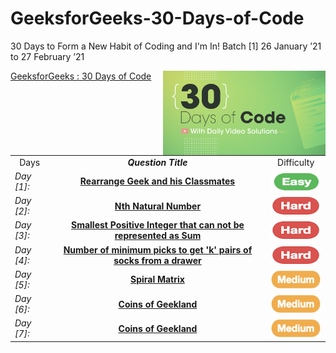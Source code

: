 # GeeksforGeeks-30-Days-of-Code
30 Days to Form a New Habit of Coding and I'm In! Batch [1] 26 January ’21 to 27 February ’21

<img align="right" src="https://github.com/guru-shreyansh/GeeksforGeeks-30-Days-of-Code/blob/main/!DOC!/30-Days-of-Code-By-GeeksforGeeks.png" alt="30DaysOfCodeWithGFG" height="135" width="260">

[GeeksforGeeks : 30 Days of Code](https://practice.geeksforgeeks.org/batch/30-days-of-code-1)
<br>
<!--
Day1:  <a href="https://github.com/guru-shreyansh/GeeksforGeeks-30-Days-of-Code/tree/main/Day%3C01%3E" target="_blank"><b>Rearrange Geek and his Classmates</b></a><img src="https://github.com/guru-shreyansh/GeeksforGeeks-30-Days-of-Code/blob/main/!DOC!/1.png" alt="Day [1]" height="45" width="90">
* **Day [1]** : [**Rearrange Geek and his Classmates**](https://github.com/guru-shreyansh/GeeksforGeeks-30-Days-of-Code/tree/main/Day%3C01%3E) <img src="https://github.com/guru-shreyansh/GeeksforGeeks-30-Days-of-Code/blob/main/!DOC!/isEasy.png" alt="Day [1]" height="25" width="75">
-->

<table align="center">

   <tr><td align="center">  Days  </td> <td align="center"><em><b>     Question Title    </td> <td align="center">  Difficulty  </td></tr>
    <tr><td><em>Day [1]: </td><td align="center"><a href="https://github.com/guru-shreyansh/GeeksforGeeks-30-Days-of-Code/tree/main/Day%3C01%3E" target="_blank">
    <b>Rearrange Geek and his Classmates</b>    </a></td> <td align="center"><img src="https://github.com/guru-shreyansh/GeeksforGeeks-30-Days-of-Code/blob/main/!DOC!/isEasy.png"        alt="Day [1]" height="30" width="90" align="center"></td></tr>
    <tr><td><em>Day [2]: </td><td align="center"><a href="https://github.com/guru-shreyansh/GeeksforGeeks-30-Days-of-Code/tree/main/Day%3C02%3E" target="_blank">
    <b>Nth Natural Number</b>    </a></td> <td align="center"><img src="https://github.com/guru-shreyansh/GeeksforGeeks-30-Days-of-Code/blob/main/!DOC!/isHard.png"                        alt="Day [2]" height="30" width="90" align="center"></td></tr>
    <tr><td><em>Day [3]: </td><td align="center"><a href="https://github.com/guru-shreyansh/GeeksforGeeks-30-Days-of-Code/tree/main/Day%3C03%3E" target="_blank">
    <b>Smallest Positive Integer that can not be represented as Sum</b>    </a></td> <td align="center">
       <img src="https://github.com/guru-shreyansh/GeeksforGeeks-30-Days-of-Code/blob/main/!DOC!/isHard.png" alt="Day [3]" height="30" width="90" align="center"></td></tr>
    <tr><td><em>Day [4]: </td><td align="center"><a href="https://github.com/guru-shreyansh/GeeksforGeeks-30-Days-of-Code/tree/main/Day%3C04%3E" target="_blank">
    <b>Number of minimum picks to get 'k' pairs of socks from a drawer</b>    </a></td> <td align="center">
       <img src="https://github.com/guru-shreyansh/GeeksforGeeks-30-Days-of-Code/blob/main/!DOC!/isHard.png" alt="Day [4]" height="30" width="90" align="center"></td></tr>
    <tr><td><em>Day [5]: </td><td align="center"><a href="https://github.com/guru-shreyansh/GeeksforGeeks-30-Days-of-Code/tree/main/Day%3C05%3E" target="_blank">
    <b>Spiral Matrix</b>    </a></td> <td align="center">
       <img src="https://github.com/guru-shreyansh/GeeksforGeeks-30-Days-of-Code/blob/main/!DOC!/isMedium.png" alt="Day [5]" height="30" width="90" align="center"></td></tr>
    <tr><td><em>Day [6]: </td><td align="center"><a href="https://github.com/guru-shreyansh/GeeksforGeeks-30-Days-of-Code/tree/main/Day%3C06%3E" target="_blank">
    <b>Coins of Geekland</b>    </a></td> <td align="center">
       <img src="https://github.com/guru-shreyansh/GeeksforGeeks-30-Days-of-Code/blob/main/!DOC!/isMedium.png" alt="Day [6]" height="30" width="90" align="center"></td></tr>
    <tr><td><em>Day [7]: </td><td align="center"><a href="https://github.com/guru-shreyansh/GeeksforGeeks-30-Days-of-Code/tree/main/Day%3C07%3E" target="_blank">
    <b>Coins of Geekland</b>    </a></td> <td align="center">
       <img src="https://github.com/guru-shreyansh/GeeksforGeeks-30-Days-of-Code/blob/main/!DOC!/isMedium.png" alt="Day [7]" height="30" width="90" align="center"></td></tr>
    
</table>
